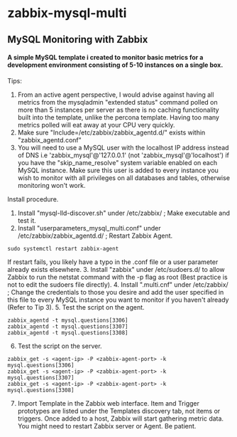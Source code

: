 # zabbix-mysql-multi
## MySQL Monitoring with Zabbix

#### A simple MySQL template i created to monitor basic metrics for a development environment consisting of 5-10 instances on a single box.

Tips: 

1. From an active agent perspective, I would advise against having all metrics from the mysqladmin "extended status" command polled on more than 5 instances per server as there is no caching functionality built into the template, unlike the percona template. Having too many metrics polled will eat away at your CPU very quickly. 
2. Make sure "Include=/etc/zabbix/zabbix_agentd.d/" exists within "zabbix_agentd.conf"
3. You will need to use a MySQL user with the localhost IP address instead of DNS i.e 'zabbix_mysql'@'127.0.0.1' (not 'zabbix_mysql'@'localhost') if you have the "skip_name_resolve" system variable enabled on each MySQL instance. Make sure this user is added to every instance you wish to monitor with all privileges on all databases and tables, otherwise monitoring won't work.

Install procedure.

1. Install "mysql-lld-discover.sh" under /etc/zabbix/ ; Make executable and test it.
2. Install "userparameters_mysql_multi.conf" under /etc/zabbix/zabbix_agentd.d/ ; Restart Zabbix Agent. 
```
sudo systemctl restart zabbix-agent
```
If restart fails, you likely have a typo in the .conf file or a user parameter already exists elsewhere.
3. Install "zabbix" under /etc/sudoers.d/ to allow Zabbix to run the netstat command with the -p flag as root (Best practice is not to edit the sudoers file directly).
4. Install ".multi.cnf" under /etc/zabbix/ ; Change the credentials to those you desire and add the user specified in this file to every MySQL instance you want to monitor if you haven't already (Refer to Tip 3).
5. Test the script on the agent.
```
zabbix_agentd -t mysql.questions[3306]
zabbix_agentd -t mysql.questions[3307]
zabbix_agentd -t mysql.questions[3308]
```
6. Test the script on the server.
```
zabbix_get -s <agent-ip> -P <zabbix-agent-port> -k mysql.questions[3306]
zabbix_get -s <agent-ip> -P <zabbix-agent-port> -k mysql.questions[3307]
zabbix_get -s <agent-ip> -P <zabbix-agent-port> -k mysql.questions[3308]
```
7. Import Template in the Zabbix web interface.
Item and Trigger prototypes are listed under the Templates discovery tab, not items or triggers. Once added to a host, Zabbix will start gathering metric data. You might need to restart Zabbix server or Agent. Be patient.
